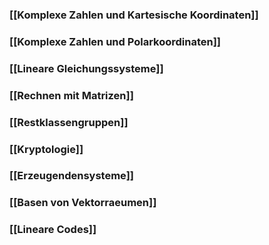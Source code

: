 ### [[Komplexe Zahlen und Kartesische Koordinaten]]
### [[Komplexe Zahlen und Polarkoordinaten]]
### [[Lineare Gleichungssysteme]]
### [[Rechnen mit Matrizen]]
### [[Restklassengruppen]]
### [[Kryptologie]]
### [[Erzeugendensysteme]]
### [[Basen von Vektorraeumen]]
### [[Lineare Codes]]
